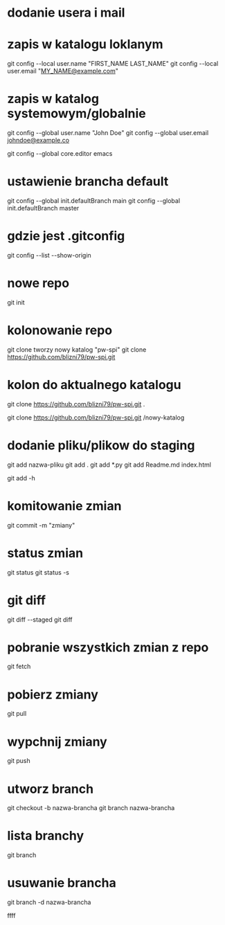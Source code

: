 # dodanie usera i mail
# zapis w katalogu loklanym
git config --local user.name "FIRST_NAME LAST_NAME"
git config --local user.email "MY_NAME@example.com"
# zapis w katalog systemowym/globalnie
git config --global user.name "John Doe"
git config --global user.email johndoe@example.co

git config --global core.editor emacs

# ustawienie brancha default
git config --global init.defaultBranch main
git config --global init.defaultBranch master

# gdzie jest .gitconfig
git config --list --show-origin


# nowe repo
git init

# kolonowanie repo
git clone
tworzy nowy katalog  "pw-spi"
git clone https://github.com/blizni79/pw-spi.git

# kolon do aktualnego katalogu
git clone https://github.com/blizni79/pw-spi.git .

git clone https://github.com/blizni79/pw-spi.git /nowy-katalog

# dodanie pliku/plikow do staging
git add nazwa-pliku
git add .
git add *.py
git add Readme.md index.html

git add -h



# komitowanie zmian
git commit -m "zmiany"

# status zmian
git status
git status -s

# git diff
git diff --staged
git diff

# pobranie wszystkich zmian z repo
git fetch

# pobierz zmiany
git pull

# wypchnij zmiany 
git push

# utworz branch
git checkout -b nazwa-brancha
git branch nazwa-brancha

# lista branchy
git branch

# usuwanie brancha
git branch -d nazwa-brancha

ffff


